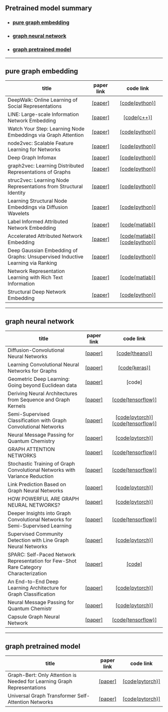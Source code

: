 ## Pretrained model summary   
* ### [pure graph embedding](#pure-graph-embedding)   
* ### [graph neural network](#graph-neural-network)   
* ### [graph pretrained model](#graph-pretrained-model)
---   
## pure graph embedding   
|**title**|**paper link**|**code link**|
|---|:---:|:---:|
|DeepWalk: Online Learning of Social Representations|[[paper]](http://www.perozzi.net/publications/14_kdd_deepwalk.pdf)|[[code(python)]](https://github.com/phanein/deepwalk)|
|LINE: Large-scale Information Network Embedding|[[paper]](https://arxiv.org/pdf/1503.03578.pdf)|[[code(c++)]](https://github.com/tangjianpku/LINE)|
|Watch Your Step: Learning Node Embeddings via Graph Attention|[[paper]](https://arxiv.org/pdf/1710.09599.pdf)|[[code(python)]](https://github.com/benedekrozemberczki/AttentionWalk)|
|node2vec: Scalable Feature Learning for Networks|[[paper]](https://cs.stanford.edu/people/jure/pubs/node2vec-kdd16.pdf)|[[code(python)]](https://github.com/aditya-grover/node2vec)|
|Deep Graph Infomax|[[paper]](https://arxiv.org/pdf/1809.10341.pdf)|[[code(python)]](https://github.com/PetarV-/DGI)|
|graph2vec: Learning Distributed Representations of Graphs|[[paper]](https://arxiv.org/pdf/1707.05005.pdf)|[[code(python)]](https://github.com/jaeyun95/graph2vec)|
|struc2vec: Learning Node Representations from Structural Identity|[[paper]](https://arxiv.org/pdf/1704.03165.pdf)|[[code(python)]](https://github.com/snap-stanford/graphwave)|
|Learning Structural Node Embeddings via Diffusion Wavelets|[[paper]](https://cs.stanford.edu/people/jure/pubs/graphwave-kdd18.pdf)|[[code(python)]](https://github.com/snap-stanford/graphwave)|
|Label Informed Attributed Network Embedding|[[paper]](https://dl.acm.org/doi/pdf/10.1145/3018661.3018667)|[[code(matlab)]](https://github.com/xhuang31/LANE)|
|Accelerated Attributed Network Embedding|[[paper]](https://epubs.siam.org/doi/pdf/10.1137/1.9781611974973.71)|[[code(matlab)]](https://github.com/xhuang31/AANE_MATLAB)[[code(python)]](https://github.com/xhuang31/AANE_Python)|
|Deep Gaussian Embedding of Graphs: Unsupervised Inductive Learning via Ranking|[[paper]](https://arxiv.org/pdf/1707.03815.pdf)|[[code(python)]](https://github.com/abojchevski/graph2gauss)|
|Network Representation Learning with Rich Text Information|[[paper]](https://www.ijcai.org/Proceedings/15/Papers/299.pdf)|[[code(matlab)]](https://github.com/albertyang33/TADW)|
|Structural Deep Network Embedding|[[paper]](https://www.kdd.org/kdd2016/papers/files/rfp0191-wangAemb.pdf)|[[code(python)]](https://github.com/suanrong/SDNE)|

---   
## graph neural network
|**title**|**paper link**|**code link**|
|---|:---:|:---:|
|Diffusion-Convolutional Neural Networks|[[paper]](https://arxiv.org/pdf/1511.02136.pdf)|[[code(theano)]](https://github.com/jcatw/dcnn)|
|Learning Convolutional Neural Networks for Graphs|[[paper]](http://proceedings.mlr.press/v48/niepert16.pdf)|[[code(keras)]](https://github.com/tvayer/PSCN)|
|Geometric Deep Learning: Going beyond Euclidean data|[[paper]](https://ieeexplore.ieee.org/abstract/document/7974879)|[code]|
|Deriving Neural Architectures from Sequence and Graph Kernels|[[paper]](https://arxiv.org/pdf/1705.09037.pdf)|[[code(tensorflow)]](https://github.com/taolei87/icml17_knn)|
|Semi-Supervised Classification with Graph Convolutional Networks|[[paper]](https://arxiv.org/pdf/1609.02907.pdf)|[[code(pytorch)]](https://github.com/tkipf/pygcn)[[code(tensorflow)]](https://github.com/tkipf/gcn)|
|Neural Message Passing for Quantum Chemistry|[[paper]](https://arxiv.org/pdf/1704.01212.pdf)|[[code(pytorch)]](https://github.com/priba/nmp_qc)|
|GRAPH ATTENTION NETWORKS|[[paper]](https://arxiv.org/pdf/1710.10903.pdf)|[[code(tensorflow)]](https://github.com/PetarV-/GAT)|
|Stochastic Training of Graph Convolutional Networks with Variance Reduction|[[paper]](http://proceedings.mlr.press/v80/chen18p/chen18p.pdf)|[[code(tensorflow)]](https://github.com/thu-ml/stochastic_gcn)|
|Link Prediction Based on Graph Neural Networks|[[paper]](https://proceedings.neurips.cc/paper/2018/file/53f0d7c537d99b3824f0f99d62ea2428-Paper.pdf)|[[code(pytorch)]](https://github.com/muhanzhang/SEAL)|
|HOW POWERFUL ARE GRAPH NEURAL NETWORKS?|[[paper]](https://arxiv.org/pdf/1810.00826.pdf)|[[code(pytorch)]](https://github.com/weihua916/powerful-gnns)|
|Deeper Insights into Graph Convolutional Networks for Semi-Supervised Learning|[[paper]](https://arxiv.org/pdf/1801.07606.pdf)|[[code(tensorflow)]](https://github.com/YuCheng12345/gcn_Co-Training_Self-Training)|
|Supervised Community Detection with Line Graph Neural Networks|[[paper]](https://openreview.net/pdf?id=H1g0Z3A9Fm)|[[code(pytorch)]](https://github.com/afansi/multiscalegnn)|
|SPARC: Self-Paced Network Representation for Few-Shot Rare Category Characterization|[[paper]](https://dl.acm.org/doi/pdf/10.1145/3219819.3219968)|[[code]](https://sites.google.com/view/dawei-zhou/publications)|
|An End-to-End Deep Learning Architecture for Graph Classification|[[paper]](https://muhanzhang.github.io/papers/AAAI_2018_DGCNN.pdf)|[[code(pytorch)]](https://github.com/muhanzhang/pytorch_DGCNN)|
|Neural Message Passing for Quantum Chemistr|[[paper]](https://arxiv.org/pdf/1704.01212.pdf)|[[code(pytorch)]](https://github.com/priba/nmp_qc)|
|Capsule Graph Neural Network|[[paper]](https://openreview.net/pdf?id=Byl8BnRcYm)|[[code(tensorflow)]](https://github.com/XinyiZ001/CapsGNN)|

___
## graph pretrained model   
|**title**|**paper link**|**code link**|
|---|:---:|:---:|
|Graph-Bert: Only Attention is Needed for Learning Graph Representations|[[paper]](https://arxiv.org/pdf/2001.05140.pdf)|[[code(pytorch)]](https://github.com/jwzhanggy/Graph-Bert)|
|Universal Graph Transformer Self-Attention Networks|[[paper]](https://arxiv.org/pdf/1909.11855.pdf)|[[code(pytorch)]](https://github.com/daiquocnguyen/Graph-Transformer)|
